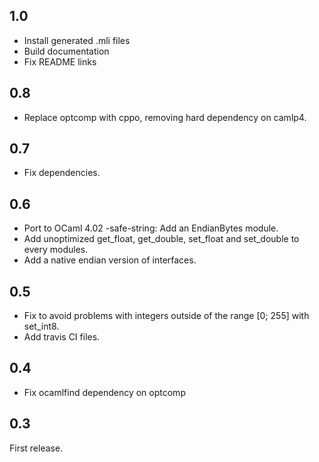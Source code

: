 1.0
---------------

* Install generated .mli files
* Build documentation
* Fix README links

0.8
---------------

* Replace optcomp with cppo, removing hard dependency on camlp4.

0.7
---------------

* Fix dependencies.

0.6
---------------

* Port to OCaml 4.02 -safe-string: Add an EndianBytes module.
* Add unoptimized get_float, get_double, set_float and set_double to every modules.
* Add a native endian version of interfaces.

0.5
---------------

* Fix to avoid problems with integers outside of the range [0; 255] with set_int8.
* Add travis CI files.

0.4
---------------

* Fix ocamlfind dependency on optcomp

0.3
---------------

First release.
